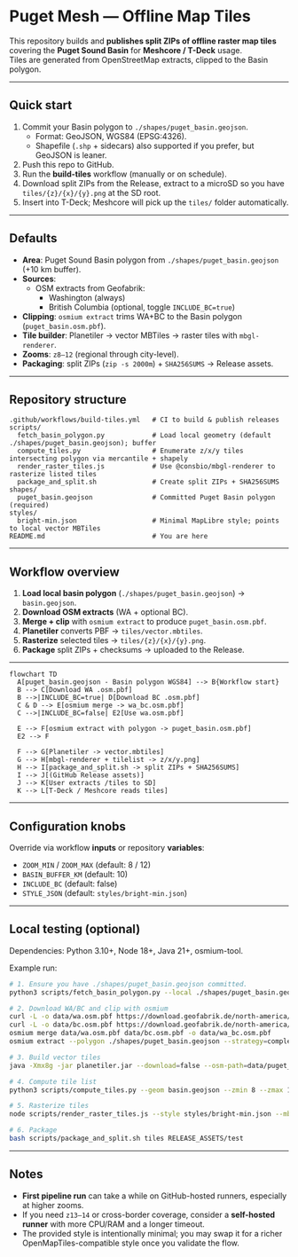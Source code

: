 # Puget Mesh — Offline Map Tiles

This repository builds and **publishes split ZIPs of offline raster map tiles** covering the **Puget Sound Basin** for **Meshcore / T-Deck** usage.  
Tiles are generated from OpenStreetMap extracts, clipped to the Basin polygon.

---

## Quick start

1. Commit your Basin polygon to `./shapes/puget_basin.geojson`.  
   - Format: GeoJSON, WGS84 (EPSG:4326).  
   - Shapefile (`.shp` + sidecars) also supported if you prefer, but GeoJSON is leaner.  
2. Push this repo to GitHub.  
3. Run the **build-tiles** workflow (manually or on schedule).  
4. Download split ZIPs from the Release, extract to a microSD so you have `tiles/{z}/{x}/{y}.png` at the SD root.  
5. Insert into T-Deck; Meshcore will pick up the `tiles/` folder automatically.

---

## Defaults

- **Area**: Puget Sound Basin polygon from `./shapes/puget_basin.geojson` (+10 km buffer).  
- **Sources**:  
  - OSM extracts from Geofabrik:  
    - Washington (always)  
    - British Columbia (optional, toggle `INCLUDE_BC=true`)  
- **Clipping**: `osmium extract` trims WA+BC to the Basin polygon (`puget_basin.osm.pbf`).  
- **Tile builder**: Planetiler → vector MBTiles → raster tiles with `mbgl-renderer`.  
- **Zooms**: `z8–12` (regional through city-level).  
- **Packaging**: split ZIPs (`zip -s 2000m`) + `SHA256SUMS` → Release assets.

---

## Repository structure

```
.github/workflows/build-tiles.yml   # CI to build & publish releases
scripts/
  fetch_basin_polygon.py            # Load local geometry (default ./shapes/puget_basin.geojson); buffer
  compute_tiles.py                  # Enumerate z/x/y tiles intersecting polygon via mercantile + shapely
  render_raster_tiles.js            # Use @consbio/mbgl-renderer to rasterize listed tiles
  package_and_split.sh              # Create split ZIPs + SHA256SUMS
shapes/
  puget_basin.geojson               # Committed Puget Basin polygon (required)
styles/
  bright-min.json                   # Minimal MapLibre style; points to local vector MBTiles
README.md                           # You are here
```


---

## Workflow overview

1. **Load local basin polygon** (`./shapes/puget_basin.geojson`) → `basin.geojson`.  
2. **Download OSM extracts** (WA + optional BC).  
3. **Merge + clip** with `osmium extract` to produce `puget_basin.osm.pbf`.  
4. **Planetiler** converts PBF → `tiles/vector.mbtiles`.  
5. **Rasterize** selected tiles → `tiles/{z}/{x}/{y}.png`.  
6. **Package** split ZIPs + checksums → uploaded to the Release.

---

```mermaid
flowchart TD
  A[puget_basin.geojson - Basin polygon WGS84] --> B{Workflow start}
  B --> C[Download WA .osm.pbf]
  B -->|INCLUDE_BC=true| D[Download BC .osm.pbf]
  C & D --> E[osmium merge -> wa_bc.osm.pbf]
  C -->|INCLUDE_BC=false| E2[Use wa.osm.pbf]

  E --> F[osmium extract with polygon -> puget_basin.osm.pbf]
  E2 --> F

  F --> G[Planetiler -> vector.mbtiles]
  G --> H[mbgl-renderer + tilelist -> z/x/y.png]
  H --> I[package_and_split.sh -> split ZIPs + SHA256SUMS]
  I --> J[(GitHub Release assets)]
  J --> K[User extracts /tiles to SD]
  K --> L[T-Deck / Meshcore reads tiles]
```

---

## Configuration knobs

Override via workflow **inputs** or repository **variables**:

- `ZOOM_MIN` / `ZOOM_MAX` (default: 8 / 12)  
- `BASIN_BUFFER_KM` (default: 10)  
- `INCLUDE_BC` (default: false)  
- `STYLE_JSON` (default: `styles/bright-min.json`)  

---

## Local testing (optional)

Dependencies: Python 3.10+, Node 18+, Java 21+, osmium-tool.

Example run:

```bash
# 1. Ensure you have ./shapes/puget_basin.geojson committed.
python3 scripts/fetch_basin_polygon.py --local ./shapes/puget_basin.geojson --out basin.geojson --buffer-km 10

# 2. Download WA/BC and clip with osmium
curl -L -o data/wa.osm.pbf https://download.geofabrik.de/north-america/us/washington-latest.osm.pbf
curl -L -o data/bc.osm.pbf https://download.geofabrik.de/north-america/canada/british-columbia-latest.osm.pbf
osmium merge data/wa.osm.pbf data/bc.osm.pbf -o data/wa_bc.osm.pbf
osmium extract --polygon ./shapes/puget_basin.geojson --strategy=complete_ways -o data/puget_basin.osm.pbf data/wa_bc.osm.pbf

# 3. Build vector tiles
java -Xmx8g -jar planetiler.jar --download=false --osm-path=data/puget_basin.osm.pbf --output=tiles/vector.mbtiles --min-zoom=8 --max-zoom=12 --bounds-file=basin.geojson

# 4. Compute tile list
python3 scripts/compute_tiles.py --geom basin.geojson --zmin 8 --zmax 12 --prefix tilelist

# 5. Rasterize tiles
node scripts/render_raster_tiles.js --style styles/bright-min.json --mbtiles tiles/vector.mbtiles --tilelist tilelist_all.txt --outdir tiles

# 6. Package
bash scripts/package_and_split.sh tiles RELEASE_ASSETS/test

```

---

## Notes

- **First pipeline run** can take a while on GitHub-hosted runners, especially at higher zooms.
- If you need `z13–14` or cross-border coverage, consider a **self-hosted runner** with more CPU/RAM and a longer timeout.
- The provided style is intentionally minimal; you may swap it for a richer OpenMapTiles-compatible style once you validate the flow.
